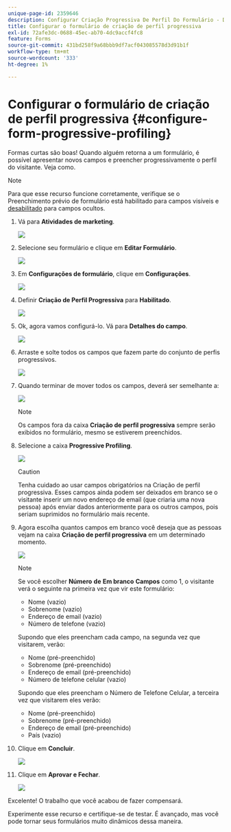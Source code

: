 ```yaml
---
unique-page-id: 2359646
description: Configurar Criação Progressiva De Perfil Do Formulário - Documentação Do Marketo - Documentação Do Produto
title: Configurar o formulário de criação de perfil progressiva
exl-id: 72afe3dc-0688-45ec-ab70-4dc9accf4fc8
feature: Forms
source-git-commit: 431bd258f9a68bbb9df7acf043085578d3d91b1f
workflow-type: tm+mt
source-wordcount: '333'
ht-degree: 1%

---
```


# Configurar o formulário de criação de perfil progressiva {#configure-form-progressive-profiling}

Formas curtas são boas! Quando alguém retorna a um formulário, é possível apresentar novos campos e preencher progressivamente o perfil do visitante. Veja como.

>[!NOTE]
>
>Para que esse recurso funcione corretamente, verifique se o Preenchimento prévio de formulário está habilitado para campos visíveis e [desabilitado](/help/marketo/product-docs/demand-generation/forms/form-fields/disable-pre-fill-for-a-form-field.md) para campos ocultos.

1. Vá para **Atividades de marketing**.

   ![](assets/ma-1.png)

1. Selecione seu formulário e clique em **Editar Formulário**.

   ![](assets/image2014-9-15-12-3a31-3a20.png)

1. Em **Configurações de formulário**, clique em **Configurações**.

   ![](assets/image2014-9-15-12-3a31-3a29.png)

1. Definir **Criação de Perfil Progressiva** para **Habilitado**.

   ![](assets/image2014-9-15-12-3a31-3a47.png)

1. Ok, agora vamos configurá-lo. Vá para **Detalhes do campo**.

   ![](assets/image2014-9-15-12-3a31-3a55.png)

1. Arraste e solte todos os campos que fazem parte do conjunto de perfis progressivos.

   ![](assets/image2014-9-15-12-3a32-3a3.png)

1. Quando terminar de mover todos os campos, deverá ser semelhante a:

   ![](assets/image2014-9-15-12-3a32-3a12.png)

   >[!NOTE]
   >
   >Os campos fora da caixa **Criação de perfil progressiva** sempre serão exibidos no formulário, mesmo se estiverem preenchidos.

1. Selecione a caixa **Progressive Profiling**.

   ![](assets/image2014-9-15-12-3a32-3a19.png)

   >[!CAUTION]
   >
   >Tenha cuidado ao usar campos obrigatórios na Criação de perfil progressiva. Esses campos ainda podem ser deixados em branco se o visitante inserir um novo endereço de email (que criaria uma nova pessoa) após enviar dados anteriormente para os outros campos, pois seriam suprimidos no formulário mais recente.

1. Agora escolha quantos campos em branco você deseja que as pessoas vejam na caixa **Criação de perfil progressiva** em um determinado momento.

   ![](assets/image2014-9-15-12-3a32-3a26.png)

   >[!NOTE]
   >
   >Se você escolher **Número** **de** **Em branco** **Campos** como 1, o visitante verá o seguinte na primeira vez que vir este formulário:
   >
   >* Nome (vazio)
   >* Sobrenome (vazio)
   >* Endereço de email (vazio)
   >* Número de telefone (vazio)
   >
   >Supondo que eles preencham cada campo, na segunda vez que visitarem, verão:
   >
   >* Nome (pré-preenchido)
   >* Sobrenome (pré-preenchido)
   >* Endereço de email (pré-preenchido)
   >* Número de telefone celular (vazio)
   >
   >Supondo que eles preencham o Número de Telefone Celular, a terceira vez que visitarem eles verão:
   >
   >* Nome (pré-preenchido)
   >* Sobrenome (pré-preenchido)
   >* Endereço de email (pré-preenchido)
   >* País (vazio)

1. Clique em **Concluir**.

   ![](assets/image2014-9-15-12-3a33-3a35.png)

1. Clique em **Aprovar e Fechar**.

   ![](assets/image2014-9-15-12-3a33-3a45.png)

Excelente! O trabalho que você acabou de fazer compensará.

Experimente esse recurso e certifique-se de testar. É avançado, mas você pode tornar seus formulários muito dinâmicos dessa maneira.
